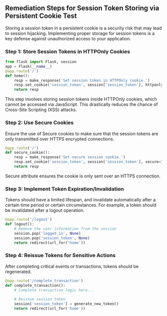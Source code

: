 

## Remediation Steps for Session Token Storing via Persistent Cookie Test
Storing a session token in a persistent cookie is a security risk that may lead to session hijacking. Implementing proper storage for session tokens is a key defense against unauthorized access to your application.

### Step 1: Store Session Tokens in HTTPOnly Cookies
```python
from flask import Flask, session
app = Flask(__name__)
@app.route('/')
def home():
    resp = make_response('Set session token in HTTPOnly cookie.')
    resp.set_cookie('session_token', session['session_token'], httponly=True, secure=True)
    return resp
```
This step involves storing session tokens inside HTTPOnly cookies, which cannot be accessed via JavaScript. This drastically reduces the chance of Cross-Site Scripting (XSS) attacks.

### Step 2: Use Secure Cookies
Ensure the use of Secure cookies to make sure that the session tokens are only transmitted over HTTPS encrypted connections.

```python
@app.route('/')
def secure_cookie():
    resp = make_response('Set secure session cookie.')
    resp.set_cookie('session_token', session['session_token'], secure=True, httponly=True)
    return resp
```
Secure attribute ensures the cookie is only sent over an HTTPS connection.

### Step 3: Implement Token Expiration/Invalidation
Tokens should have a limited lifespan, and invalidate automatically after a certain time period or certain circumstances. For example, a token should be invalidated after a logout operation.

```python
@app.route('/logout')
def logout():
    # Remove the user information from the session
    session.pop('logged_in', None)
    session.pop('session_token', None)
    return redirect(url_for('home'))
```
### Step 4: Reissue Tokens for Sensitive Actions
After completing critical events or transactions, tokens should be regenerated.

```python
@app.route('/complete_transaction')
def complete_transaction():
    # Complete transaction logic here...
    
    # Reissue session token
    session['session_token'] = generate_new_token()
    return redirect(url_for('home'))
```